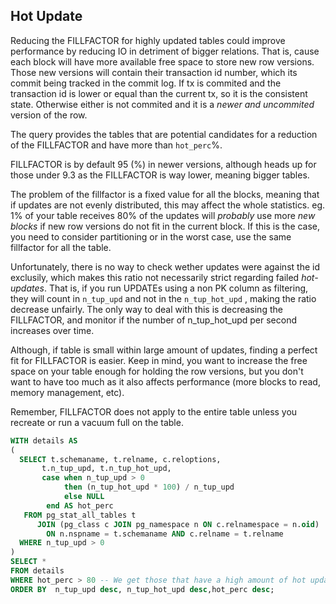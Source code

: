 ## Hot Update

Reducing the FILLFACTOR for highly updated tables could improve performance by reducing
IO in detriment of bigger relations. That is, cause each block will have more available
free space to store new row versions. Those new versions will contain their transaction 
id number, which its commit being tracked in the commit log. If tx is commited and 
the transaction id is lower or equal than the current tx, so it is the consistent state.
Otherwise either is not commited and it is a _newer and uncommited_ version of the row.

The query provides the tables that are potential candidates for a reduction of the FILLFACTOR and
have more than `hot_perc`%.

FILLFACTOR is by default 95 (%) in newer versions, although heads up for those under 9.3 as the 
FILLFACTOR is way lower, meaning bigger tables.

The problem of the fillfactor is a fixed value for all the blocks, meaning that if updates are
not evenly distributed, this may affect the whole statistics. eg. 1% of your table receives 80%
of the updates will _probably_ use more _new blocks_ if new row versions do not fit in the current
block. If this is the case, you need to consider partitioning or in the worst case, use the
same fillfactor for all the table.

Unfortunately, there is no way to check wether updates were against the id exclusily, which 
makes this ratio not necessarily strict regarding failed _hot-updates_. That is, if you run 
UPDATEs using a non PK column as filtering, they will count in `n_tup_upd` and not in the `n_tup_hot_upd`
, making the ratio decrease unfairly. The only way to deal with this is decreasing the FILLFACTOR, and monitor
if the number of n_tup_hot_upd per second increases over time. 

Although, if table is small within large amount of updates, finding a perfect fit for FILLFACTOR
is easier. Keep in mind, you want to increase the free space on your table enough for holding
the row versions, but you don't want to have too much as it also affects performance (more blocks
to read, memory management, etc).  

Remember, FILLFACTOR does not apply to the entire table unless you recreate or run a vacuum full on the table.

```sql
WITH details AS
(
  SELECT t.schemaname, t.relname, c.reloptions,
       t.n_tup_upd, t.n_tup_hot_upd,
       case when n_tup_upd > 0
            then (n_tup_hot_upd * 100) / n_tup_upd
            else NULL
        end AS hot_perc
   FROM pg_stat_all_tables t
      JOIN (pg_class c JOIN pg_namespace n ON c.relnamespace = n.oid)
        ON n.nspname = t.schemaname AND c.relname = t.relname
  WHERE n_tup_upd > 0
) 
SELECT *
FROM details 
WHERE hot_perc > 80 -- We get those that have a high amount of hot updates.
ORDER BY  n_tup_upd desc, n_tup_hot_upd desc,hot_perc desc;
```
   
